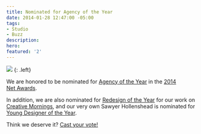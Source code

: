 ```yaml
---
title: Nominated for Agency of the Year
date: 2014-01-28 12:47:00 -05:00
tags:
- Studio
- Buzz
description: 
hero: 
featured: '2'
---
```


![](/uploads/netmag-awards.svg)
{: .left}

We are honored to be nominated for [Agency of the Year](https://thenetawards.com/vote/agency/oak/) in the [2014 Net Awards](https://thenetawards.com).

In addition, we are also nominated for [Redesign of the Year](https://thenetawards.com/vote/redesign/creativemornings-oak/) for our work on [Creative Mornings](/helping/creativemornings), and our very own Sawyer Hollenshead is nominated for [Young Designer of the Year](https://thenetawards.com/vote/young-designer/sawyer-hollenshead/).

Think we deserve it? [Cast your vote!](https://thenetawards.com/vote/agency/oak/)
